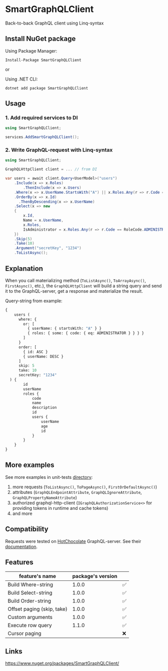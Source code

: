 # SmartGraphQLClient
Back-to-back GraphQL client using Linq-syntax

## Install NuGet package
Using Package Manager:
``` shell
Install-Package SmartGraphQLClient
```
or 

Using .NET CLI:
``` shell
dotnet add package SmartGraphQLClient
```

## Usage

### 1. Add required services to DI
``` csharp
using SmartGraphQLClient;

services.AddSmartGraphQLClient();
```

### 2. Write GraphQL-request with Linq-syntax
``` csharp
using SmartGraphQLClient;

GraphQLHttpClient client = ... // from DI

var users = await client.Query<UserModel>("users")
    .Include(x => x.Roles)
        .ThenInclude(x => x.Users)
    .Where(x => x.UserName.StartsWith("A") || x.Roles.Any(r => r.Code == RoleCode.ADMINISTRATOR))
    .OrderBy(x => x.Id)
      .ThenByDescending(x => x.UserName)
    .Select(x => new 
    {
        x.Id,
        Name = x.UserName,
        x.Roles,
        IsAdministrator = x.Roles.Any(r => r.Code == RoleCode.ADMINISTRATOR)
    })
    .Skip(5)
    .Take(10)
    .Argument("secretKey", "1234")
    .ToListAsync();

```

## Explanation
When you call materializing method (`ToListAsync()`, `ToArrayAsync()`, `FirstAsync()`, etc.), the `GraphQLHttpClient` will build a string query and send it to the GraphQL-server, get a response and materialize the result.

Query-string from example:
``` graphql
{ 
    users (
      where: {
        or: [ 
          { userName: { startsWith: "A" } }
          { roles: { some: { code: { eq: ADMINISTRATOR } } } }
        ]
      }
      order: [
        { id: ASC }
        { userName: DESC }
      ]
      skip: 5
      take: 10
      secretKey: "1234"
  ) {
        id
        userName
        roles {
            code
            name
            description
            id
            users {
                userName
                age
                id
            }
        }
    }
}
```

## More examples
See more examples in unit-tests [directory](https://github.com/RDavydenko/SmartGraphQLClient/tree/master/src/SmartGraphQLClient.Tests/Core/GraphQLHttpClient): 
1) more requests (`ToListAsync()`, `ToPageAsync()`, `FirstOrDefaultAsync()`)
2) attributes (`GraphQLEndpointAttribute`, `GraphQLIgnoreAttribute`, `GraphQLPropertyNameAttribute`)
3) authorized graphql-http-client (`IGraphQLAuthorizationService<>` for providing tokens in runtime and cache tokens)
4) and more

## Compatibility
Requests were tested on [HotChocolate](https://github.com/ChilliCream/graphql-platform/) GraphQL-server. See their [documentation](https://chillicream.com/docs/hotchocolate/v13).

## Features
| feature's name             | package's version |    |
|----------------------------|----------------|----|
| Build Where-string         | 1.0.0          | ✅ |
| Build Select-string        | 1.0.0          | ✅ |
| Build Order-string         | 1.0.0          | ✅ |
| Offset paging (skip, take) | 1.0.0          | ✅ |
| Custom arguments           | 1.0.0          | ✅ |
| Execute row query          | 1.1.0          | ✅ |
| Cursor paging              |                | ❌ |

## Links
https://www.nuget.org/packages/SmartGraphQLClient/
